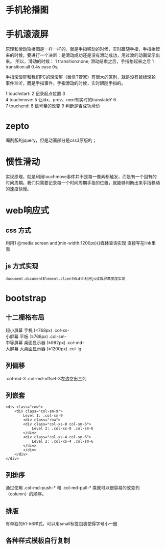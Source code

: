 # 手机轮播图

# 手机滚滚屏
原理和滑动轮播图是一样一样的，就是手指移动的时候，实时跟随手指，手指抬起来的时候，要进行一个决断：是滑动成功还是没有滑动成功，用过渡的动画显示出来。
所以，滑动的时候：
1	transition:none;
滑动结束之后，手指抬起来之后
1	transition:all 0.4s ease 0s;

手指滚滚屏和我们PC的滚滚屏（微信T管家）有很大的区别，就是没有鼠标滚轮事件监听，而是手指事件。手指滑动的时候，实时跟随手指的。

1	touchstart:	
2		记录起点位置
3	
4	touchmove:
5		让idx、prev、next有实时的translateY
6	
7	touchend:
8		信号量的改变
9		判断是否成功滑动

# zepto
阉割版的jquery，但是动画部分是css3原版的；

# 惯性滑动
实现原理，就是利用touchmove事件并不是每一像素都触发，而是有一个固有的时间周期。我们只需要记录每一个时间周期手指的位置，就能够判断出来手指移动的速度快慢。

# web响应式

## css 方式
利用1	@media screen and(min-width:1200px){}媒体查询实现
直接写在link里面
    <link rel="stylesheet" type="text/css" href="css/index980.css" media="screen and (min-width:980px) and (max-width:1200px)"/>
## js 方式实现
	document.documentElement.clientWidth利用js读取屏幕宽度实现


# bootstrap
## 十二栅格布局  
超小屏幕 手机 (<768px)	.col-xs-  
小屏幕 平板 (≥768px)	    .col-sm-  
中等屏幕 桌面显示器 (≥992px)	    .col-md-  
大屏幕 大桌面显示器 (≥1200px)    .col-lg-  

## 列偏移
.col-md-3 .col-md-offset-3左边空出三列

## 列嵌套
    <div class="row">
        <div class="col-sm-9">
            Level 1: .col-sm-9
            <div class="row">
            <div class="col-xs-8 col-sm-6">
                Level 2: .col-xs-8 .col-sm-6
            </div>
            <div class="col-xs-4 col-sm-6">
                Level 2: .col-xs-4 .col-sm-6
            </div>
            </div>
        </div>
    </div>

## 列排序
通过使用 .col-md-push-* 和 .col-md-pull-* 类就可以很容易的改变列（column）的顺序。

## 排版
有单独的h1-h6样式，可以用small标签包裹使得字号小一圈

## 各种样式模板自行复制
